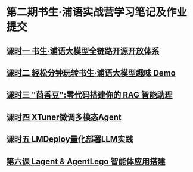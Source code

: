 # 第二期书生·浦语实战营学习笔记及作业提交

## [课时一 书生·浦语大模型全链路开源开放体系](chapter1.md)

## [课时二 轻松分钟玩转书生·浦语大模型趣味 Demo](chapter2.md)

## [课时三 "茴香豆":零代码搭建你的 RAG 智能助理](chapter3.md)

## [课时四 XTuner微调多模态Agent](chapter4.md)

## [课时五 LMDeploy量化部署LLM实践](chapter5.md)

## [第六课 Lagent & AgentLego 智能体应用搭建](chapter6.md)
<!-- For full documentation visit [mkdocs.org](https://www.mkdocs.org). -->

<!-- ## Commands

* `mkdocs new [dir-name]` - Create a new project.
* `mkdocs serve` - Start the live-reloading docs server.
* `mkdocs build` - Build the documentation site.
* `mkdocs -h` - Print help message and exit.

## Project layout

    mkdocs.yml    # The configuration file.
    docs/
        index.md  # The documentation homepage.
        ...       # Other markdown pages, images and other files. -->
